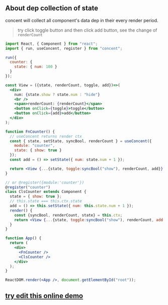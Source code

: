 

## About dep collection of state

concent will collect all component's data dep in their every render period.

> try click toggle button and then click add button, see the change of `renderCount`

```jsx
import React, { Component } from "react";
import { run, useConcent, register } from "concent";

run({
  counter: {
    state: { num: 100 }
  }
});

const View = ({state, renderCount, toggle, add})=>(
  <div>
    num: {state.show ? state.num : "hide"}
    <br />
    <span>renderCount: {renderCount}</span>
    <button onClick={toggle}>toggle</button>
    <button onClick={add}>add</button>
  </div>
);

function FnCounter() {
  // useConcent returns render ctx
  const { state, setState, syncBool, renderCount } = useConcent({
    module: "counter",
    state: { show: true }
  });
  const add = () => setState({ num: state.num + 1 });

  return <View {...{state, toggle:syncBool("show"), renderCount, add}} />
}

// or @register({module:'counter'})
@register("counter")
class ClsCounter extends Component {
  state = { show: true };
  // this.state === this.ctx.state
  add = () => this.setState({ num: this.state.num + 1 });
  render() {
    const {syncBool, renderCount, state} = this.ctx;
    return <View {...{state, toggle:syncBool("show"), renderCount, add:this.add}} />
  }
}

function App() {
  return (
    <div>
      <FnCounter />
      <ClsCounter />
    </div>
  );
}

ReactDOM.render(<App />, document.getElementById("root"));
```

## [try edit this online demo](https://codesandbox.io/s/dep-collection-of-state-3l5mp)
